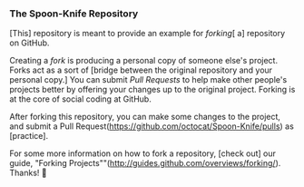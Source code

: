 ### The Spoon-Knife Repository

[This] repository is meant to provide an example for *forking*[ a] repository on GitHub.

Creating a *fork* is producing a personal copy of someone else's project. Forks act as a sort of [bridge between the original repository and your personal copy.] You can submit *Pull Requests* to help make other people's projects better by offering your changes up to the original project. Forking is at the core of social coding at GitHub.

After forking this repository, you can make some changes to the project, and submit a Pull Request(https://github.com/octocat/Spoon-Knife/pulls) as  [practice].

For some more information on how to fork a repository,  [check out] our guide, "Forking Projects""(http://guides.github.com/overviews/forking/). Thanks! :sparkling_heart:

